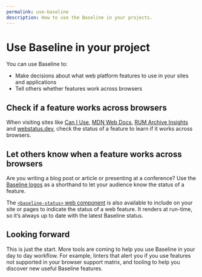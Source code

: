 ```yaml
---
permalink: use-baseline
description: How to use the Baseline in your projects.
---
```


# Use Baseline in your project

You can use Baseline to:

- Make decisions about what web platform features to use in your sites and applications
- Tell others whether features work across browsers

## Check if a feature works across browsers

When visiting sites like [Can I Use](https://caniuse.com), [MDN Web Docs](https://developer.mozilla.org/), [RUM Archive Insights](https://rumarchive.com/insights/#baseline) and [webstatus.dev](https://webstatus.dev), check the status of a feature to learn if it works across browsers.

## Let others know when a feature works across browsers

Are you writing a blog post or article or presenting at a conference? Use the [Baseline logos](name-and-logo-usage-guidelines) as a shorthand to let your audience know the status of a feature.

The [`<baseline-status>` web component](https://github.com/GoogleChrome/baseline-status) is also available to include on your site or pages to indicate the status of a web feature. It renders at run-time, so it’s always up to date with the latest Baseline status.

## Looking forward

This is just the start. More tools are coming to help you use Baseline in your day to day workflow. For example, linters that alert you if you use features not supported in your browser support matrix, and tooling to help you discover new useful Baseline features.
